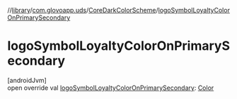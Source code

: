 //[library](../../../index.md)/[com.glovoapp.uds](../index.md)/[CoreDarkColorScheme](index.md)/[logoSymbolLoyaltyColorOnPrimarySecondary](logo-symbol-loyalty-color-on-primary-secondary.md)

# logoSymbolLoyaltyColorOnPrimarySecondary

[androidJvm]\
open override val [logoSymbolLoyaltyColorOnPrimarySecondary](logo-symbol-loyalty-color-on-primary-secondary.md): [Color](https://developer.android.com/reference/kotlin/androidx/compose/ui/graphics/Color.html)
